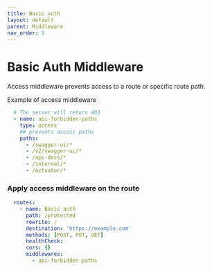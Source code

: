 ```yaml
---
title: Basic auth
layout: default
parent: Middleware
nav_order: 3
---
```



# Basic Auth Middleware


Access middleware prevents access to a route or specific route path.

Example of access middleware

```yaml
  # The server will return 403
  - name: api-forbidden-paths
    type: access
    ## prevents access paths
    paths:
      - /swagger-ui/*
      - /v2/swagger-ui/*
      - /api-docs/*
      - /internal/*
      - /actuator/*
```
### Apply access middleware on the route

```yaml
  routes:
    - name: Basic auth
      path: /protected
      rewrite: /
      destination: 'https://example.com'
      methods: [POST, PUT, GET]
      healthCheck:
      cors: {}
      middlewares:
        - api-forbidden-paths
```